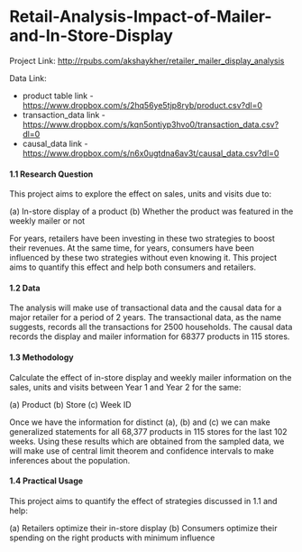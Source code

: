 # Retail-Analysis-Impact-of-Mailer-and-In-Store-Display

Project Link: http://rpubs.com/akshaykher/retailer_mailer_display_analysis

Data Link:

* product table link - https://www.dropbox.com/s/2hq56ye5tjp8ryb/product.csv?dl=0
* transaction_data link - https://www.dropbox.com/s/kqn5ontiyp3hvo0/transaction_data.csv?dl=0
* causal_data link - https://www.dropbox.com/s/n6x0ugtdna6av3t/causal_data.csv?dl=0

#### 1.1 Research Question
This project aims to explore the effect on sales, units and visits due to:

(a) In-store display of a product
(b) Whether the product was featured in the weekly mailer or not

For years, retailers have been investing in these two strategies to boost their revenues. At the same time, for years, consumers have been influenced by these two strategies without even knowing it. This project aims to quantify this effect and help both consumers and retailers.

#### 1.2 Data
The analysis will make use of transactional data and the causal data for a major retailer for a period of 2 years. The transactional data, as the name suggests, records all the transactions for 2500 households. The causal data records the display and mailer information for 68377 products in 115 stores.

#### 1.3 Methodology
Calculate the effect of in-store display and weekly mailer information on the sales, units and visits between Year 1 and Year 2 for the same:

(a) Product
(b) Store
(c) Week ID

Once we have the information for distinct (a), (b) and (c) we can make generalized statements for all 68,377 products in 115 stores for the last 102 weeks. Using these results which are obtained from the sampled data, we will make use of central limit theorem and confidence intervals to make inferences about the population.

#### 1.4 Practical Usage
This project aims to quantify the effect of strategies discussed in 1.1 and help:

(a) Retailers optimize their in-store display
(b) Consumers optimize their spending on the right products with minimum influence
